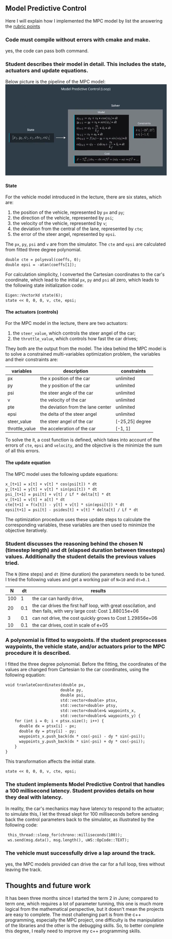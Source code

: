 
## Model Predictive Control

Here I will explain how I implemented the MPC model by list the answering the [rubric points](https://review.udacity.com/#!/rubrics/896/view)

### Code must compile without errors with cmake and make.
yes, the code can pass both command.

### Student describes their model in detail. This includes the state, actuators and update equations.

Below picture is the pipeline of the MPC model:
![mpc models](./images/mpc_pipeline.png)

#### State

For the vehicle model introduced in the lecture, there are six states, which are: 
1. the position of the vehicle, represented by `px` and `py`;
2. the direction of the vehicle, represented by `psi`;
3. the velocity of the vehicle, represented by `v`;
4. the deviation from the central of the lane, represented by `cte`;
5. the error of the steer angel, represented by `epsi`.

The `px`, `py`, `psi` and `v` are from the simulator. 
The `cte` and `epsi` are calculated from fitted three degree polynomial. 

```
double cte = polyeval(coeffs, 0);  
double epsi = -atan(coeffs[1]); 
```

For calculation simplicity, I converted the Cartesian coordinates to the car's coordinate, which lead to the initial `px`, `py` and `psi` all zero, which leads to the following state initialization code:

```
Eigen::VectorXd state(6);
state << 0, 0, 0, v, cte, epsi;
```

#### The actuators (controls)

For the MPC model in the lecture, there are two actuators: 
1. the `steer_value`, which controls the steer angel of the car;
2. the `throttle_value`, which controls how fast the car drives;

They both are the output from the model. 
The idea behind the MPC model is to solve a constrained multi-variables optimization problem, the variables and their constraints are: 

| variables  | description  |  constraints |
| ---------  | -----------  |  ----------- |
| px  | the x position of the car  |  unlimited |
| py  | the y position of the car  |  unlimited |
| psi  | the steer angle of the car  |  unlimited |
| v  | the velocity of the car  |  unlimited |
| pte  | the deviation from the lane center  |  unlimited |
| epsi  | the delta of the steer angel  |  unlimited |
| steer_value  | the steer angel of the car  |  [-25,25] degree |
| throttle_value  | the acceleration of the car  |  [-1, 1] |

To solve the it, a cost function is defined, which takes into account of the errors of `cte`, `epsi` and `velocity`, and the objective is the minimize the sum of all this errors. 

#### The update equation

The MPC model uses the following update equations:
```
x_[t+1] = x[t] + v[t] * cos(psi[t]) * dt
y_[t+1] = y[t] + v[t] * sin(psi[t]) * dt
psi_[t+1] = psi[t] + v[t] / Lf * delta[t] * dt
v_[t+1] = v[t] + a[t] * dt
cte[t+1] = f(x[t]) - y[t] + v[t] * sin(epsi[t]) * dt
epsi[t+1] = psi[t] - psides[t] + v[t] * delta[t] / Lf * dt
```

The optimization procedure uses these update steps to calculate the corresponding variables, these variables are then used to minimize the objective iteratively. 


### Student discusses the reasoning behind the chosen N (timestep length) and dt (elapsed duration between timesteps) values. Additionally the student details the previous values tried.

The `N` (time steps) and `dt` (time duration) the parameters needs to be tuned. I tried the following values and get a working pair of `N=10` and `dt=0.1`

| N| dt| results|
| --------- | ---------- | -------- |
| 100 | 1 | the car can hardly drive, |
| 20 | 0.1 | the car drives the first half loop, with great osscilation, and then fails, with very large cost: Cost 1.88015e+06  |
| 3 | 0.1 | can not drive, the cost quickly grows to Cost 1.29856e+06 |
| 10 | 0.1 | the car drives, cost in scale of e+05|

<!--
~~The `N` (time steps) and `dt` (time duration) together determines the cars control span (the value of N*dt), if it's too large, the environment surrounding the car may change a lot, leads to unreliable decision; while if they are two small, a lot of computation required, which may not necessary. in the project, I choosed `N=10` and `dt=0.1`, every~~
-->


### A polynomial is fitted to waypoints. If the student preprocesses waypoints, the vehicle state, and/or actuators prior to the MPC procedure it is described.

I fitted the three degree polynomial. Before the fitting, the coordinates of the values are changed from Cartesian to the car coordinates, using the following equation:

```
void tranlateCoordinates(double px, 
                        double py, 
                        double psi,
                        std::vector<double> ptsx,
                        std::vector<double> ptsy,
                        std::vector<double>& waypoints_x,
                        std::vector<double>& waypoints_y) {
    for (int i = 0; i < ptsx.size(); i++) {
      double dx = ptsx[i] - px;
      double dy = ptsy[i] - py;
      waypoints_x.push_back(dx * cos(-psi) - dy * sin(-psi));
      waypoints_y.push_back(dx * sin(-psi) + dy * cos(-psi));
    }  
}
```

This transformation affects the initial state. 
```
state << 0, 0, 0, v, cte, epsi;
```


### The student implements Model Predictive Control that handles a 100 millisecond latency. Student provides details on how they deal with latency.

In reality, the car's mechanics may have latency to respond to the actuator; to simulate this, I let the thread slept for 100 milliseconds before sending back the control parameters back to the simulator, as illustrated by the following code:

```
 this_thread::sleep_for(chrono::milliseconds(100));
 ws.send(msg.data(), msg.length(), uWS::OpCode::TEXT);
```


### The vehicle must successfully drive a lap around the track.

yes, the MPC models provided can drive the car for a full loop, tires without leaving the track. 

## Thoughts and future work
It has been three months since I started the term 2 in June; compared to term one, which requires a lot of parameter tunning, this one is much more logical from the mathematical perspective, but it doesn't mean the projects are easy to complete. The most challenging part is from the c++ programming, especially the MPC project, one difficulty is the manipulation of the libraries and the other is the debugging skills. So, to better complete this degree, I really need to improve my c++ programming skills. 




